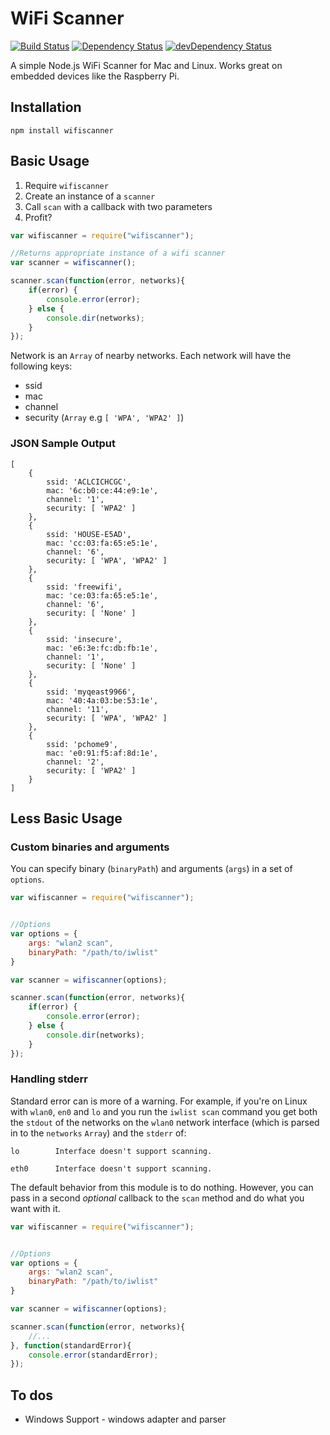 # WiFi Scanner

[![Build Status](https://travis-ci.org/chalkers/wifiscanner.svg?branch=master)](https://travis-ci.org/chalkers/wifiscanner)
[![Dependency Status](https://david-dm.org/chalkers/wifiscanner.svg)](https://david-dm.org/chalkers/wifiscanner)
[![devDependency Status](https://david-dm.org/chalkers/wifiscanner/dev-status.svg)](https://david-dm.org/chalkers/wifiscanner#info=devDependencies)

A simple Node.js WiFi Scanner for Mac and Linux. Works great on embedded devices like the Raspberry Pi.

## Installation

```
npm install wifiscanner
```

## Basic Usage

1. Require `wifiscanner`
2. Create an instance of a `scanner`
3. Call `scan` with a callback with two parameters
4. Profit?

```javascript
var wifiscanner = require("wifiscanner");

//Returns appropriate instance of a wifi scanner
var scanner = wifiscanner();

scanner.scan(function(error, networks){
    if(error) {
        console.error(error);
    } else {
        console.dir(networks);
    }
});

```

Network is an `Array` of nearby networks. Each network will have the following keys:

* ssid
* mac
* channel
* security (`Array` e.g `[ 'WPA', 'WPA2' ]`)


### JSON Sample Output

```
[
    {
        ssid: 'ACLCICHCGC',
        mac: '6c:b0:ce:44:e9:1e',
        channel: '1',
        security: [ 'WPA2' ]
    },
    {
        ssid: 'HOUSE-E5AD',
        mac: 'cc:03:fa:65:e5:1e',
        channel: '6',
        security: [ 'WPA', 'WPA2' ]
    },
    {
        ssid: 'freewifi',
        mac: 'ce:03:fa:65:e5:1e',
        channel: '6',
        security: [ 'None' ]
    },
    {
        ssid: 'insecure',
        mac: 'e6:3e:fc:db:fb:1e',
        channel: '1',
        security: [ 'None' ]
    },
    {
        ssid: 'myqeast9966',
        mac: '40:4a:03:be:53:1e',
        channel: '11',
        security: [ 'WPA', 'WPA2' ]
    },
    {
        ssid: 'pchome9',
        mac: 'e0:91:f5:af:8d:1e',
        channel: '2',
        security: [ 'WPA2' ]
    }
]
```

## Less Basic Usage

### Custom binaries and arguments

You can specify binary (`binaryPath`) and arguments (`args`) in a set of `options`.

```javascript
var wifiscanner = require("wifiscanner");


//Options
var options = {
    args: "wlan2 scan",
    binaryPath: "/path/to/iwlist"
}

var scanner = wifiscanner(options);

scanner.scan(function(error, networks){
    if(error) {
        console.error(error);
    } else {
        console.dir(networks);
    }
});

```

### Handling stderr

Standard error can is more of a warning. For example, if you're on Linux with `wlan0`, `en0` and `lo`
and you run the `iwlist scan` command you get both the `stdout` of the networks on the `wlan0` network interface
(which is parsed in to the `networks` `Array`) and the `stderr` of:

```
lo        Interface doesn't support scanning.

eth0      Interface doesn't support scanning.
```

The default behavior from this module is to do nothing. However, you can pass in a second _optional_ callback to the
`scan` method and do what you want with it.

```javascript
var wifiscanner = require("wifiscanner");


//Options
var options = {
    args: "wlan2 scan",
    binaryPath: "/path/to/iwlist"
}

var scanner = wifiscanner(options);

scanner.scan(function(error, networks){
    //...
}, function(standardError){
    console.error(standardError);
});

```

## To dos

* Windows Support - windows adapter and parser